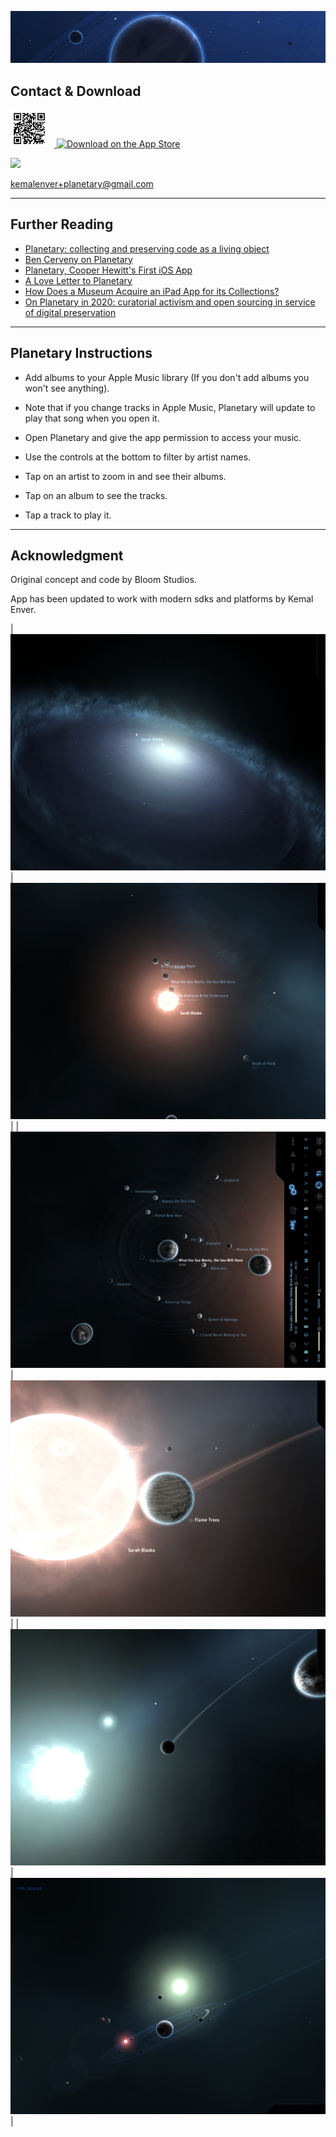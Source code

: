 ![Banner](images/banner2.jpeg)

## Contact & Download

<a href="https://apple.co/45jrZCC"><img src="images/qr-code.png" alt="Download on the App Store" style="height: 60px; padding-right: 10px;"/> <img src="https://toolbox.marketingtools.apple.com/api/v2/badges/download-on-the-app-store/white/en-us?releaseDate=1590710400" alt="Download on the App Store" style="height: 50px;" /></a>

<a href="https://www.buymeacoffee.com/kemalenver"><img src="https://img.buymeacoffee.com/button-api/?text=Support 🧡&emoji=☕&slug=kemalenver&button_colour=5F7FFF&font_colour=ffffff&font_family=Poppins&outline_colour=000000&coffee_colour=FFDD00" style="height: 50px;"/></a>

[kemalenver+planetary@gmail.com](kemalenver+planetary@gmail.com)

---

## Further Reading

* [Planetary: collecting and preserving code as a living object](https://www.cooperhewitt.org/2013/08/26/planetary-collecting-and-preserving-code-as-a-living-object)
* [Ben Cerveny on Planetary](https://www.cooperhewitt.org/2015/06/26/ben-cerveny-on-planetary/)
* [Planetary, Cooper Hewitt's First iOS App](https://www.cooperhewitt.org/2019/05/16/planetary-cooper-hewitts-first-ios-app/)
* [A Love Letter to Planetary](https://www.cooperhewitt.org/2022/02/16/a-love-letter-to-planetary/)
* [How Does a Museum Acquire an iPad App for its Collections?](https://www.smithsonianmag.com/smithsonian-institution/how-does-a-museum-acquire-an-ipad-app-for-its-collections-880301/)
* [On Planetary in 2020: curatorial activism and open sourcing in service of digital preservation](https://buttondown.com/sebchan/archive/48-on-planetary-in-2020-curatorial-activism-and/)

---

## Planetary Instructions

- Add albums to your Apple Music library (If you don't add albums you won't see anything).  

- Note that if you change tracks in Apple Music, Planetary will update to play that song when you open it.

- Open Planetary and give the app permission to access your music.

- Use the controls at the bottom to filter by artist names.

- Tap on an artist to zoom in and see their albums.

- Tap on an album to see the tracks.

- Tap a track to play it.

---

## Acknowledgment

Original concept and code by Bloom Studios.

App has been updated to work with modern sdks and platforms by Kemal Enver.

| ![pretty planetary 1](images/1.PNG) | ![pretty planetary 2](images/2.PNG) |
| ![pretty planetary 3](images/3.PNG) | ![pretty planetary 4](images/4.PNG) |
| ![pretty planetary 5](images/5.PNG) | ![pretty planetary 6](images/6.PNG) |

